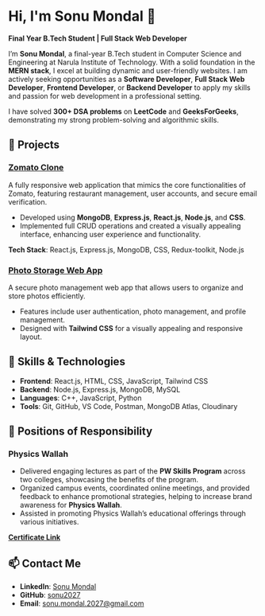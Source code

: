 # Hi, I'm Sonu Mondal 👋

**Final Year B.Tech Student | Full Stack Web Developer**

I’m **Sonu Mondal**, a final-year B.Tech student in Computer Science and Engineering at Narula Institute of Technology. With a solid foundation in the **MERN stack**, I excel at building dynamic and user-friendly websites. I am actively seeking opportunities as a **Software Developer**, **Full Stack Web Developer**, **Frontend Developer**, or **Backend Developer** to apply my skills and passion for web development in a professional setting.

I have solved **300+ DSA problems** on **LeetCode** and **GeeksForGeeks**, demonstrating my strong problem-solving and algorithmic skills.

## 🌟 Projects

### [Zomato Clone](https://github.com/sonu2027/Zomato-Clone)
A fully responsive web application that mimics the core functionalities of Zomato, featuring restaurant management, user accounts, and secure email verification.  
- Developed using **MongoDB**, **Express.js**, **React.js**, **Node.js**, and **CSS**.
- Implemented full CRUD operations and created a visually appealing interface, enhancing user experience and functionality.

**Tech Stack**: React.js, Express.js, MongoDB, CSS, Redux-toolkit, Node.js

### [Photo Storage Web App](https://github.com/sonu2027/Photo-Gallery)
A secure photo management web app that allows users to organize and store photos efficiently.  
- Features include user authentication, photo management, and profile management.
- Designed with **Tailwind CSS** for a visually appealing and responsive layout.

## 🚀 Skills & Technologies
- **Frontend**: React.js, HTML, CSS, JavaScript, Tailwind CSS
- **Backend**: Node.js, Express.js, MongoDB, MySQL
- **Languages**: C++, JavaScript, Python
- **Tools**: Git, GitHub, VS Code, Postman, MongoDB Atlas, Cloudinary

## 👔 Positions of Responsibility

### Physics Wallah
- Delivered engaging lectures as part of the **PW Skills Program** across two colleges, showcasing the benefits of the program.
- Organized campus events, coordinated online meetings, and provided feedback to enhance promotional strategies, helping to increase brand awareness for **Physics Wallah**.
- Assisted in promoting Physics Wallah’s educational offerings through various initiatives.

**[Certificate Link](https://drive.google.com/file/d/17Soq62R8gSDiLcKAW4DWyjnF8IkD-OQb/view)**

## 📫 Contact Me

- **LinkedIn**: [Sonu Mondal](https://www.linkedin.com/in/sonu-mondal-2380981a7/)
- **GitHub**: [sonu2027](https://github.com/sonu2027)
- **Email**: sonu.mondal.2027@gmail.com
